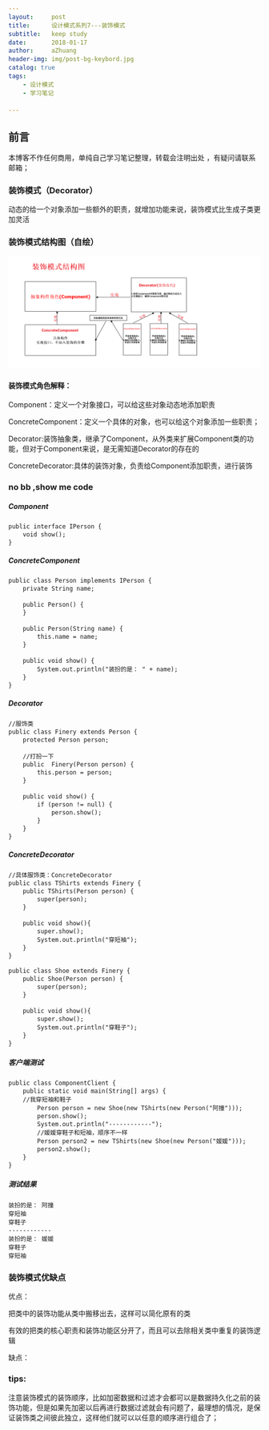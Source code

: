 ```yaml
---
layout:     post
title:      设计模式系列7---装饰模式
subtitle:   keep study
date:       2018-01-17
author:     aZhuang
header-img: img/post-bg-keybord.jpg
catalog: true
tags:
    - 设计模式
    - 学习笔记

---
```


## 前言

本博客不作任何商用，单纯自己学习笔记整理，转载会注明出处 ，有疑问请联系邮箱；

### 装饰模式（Decorator）

动态的给一个对象添加一些额外的职责，就增加功能来说，装饰模式比生成子类更加灵活

### 装饰模式结构图（自绘）

![讲道理这里会有个结构图](https://raw.githubusercontent.com/xiaoazhuang/xiaoazhuang.github.io/master/img/装饰模式结构图.png)

#### 装饰模式角色解释：

Component：定义一个对象接口，可以给这些对象动态地添加职责   

ConcreteComponent：定义一个具体的对象，也可以给这个对象添加一些职责；   

Decorator:装饰抽象类，继承了Component，从外类来扩展Component类的功能，但对于Component来说，是无需知道Decorator的存在的   

ConcreteDecorator:具体的装饰对象，负责给Component添加职责，进行装饰

### no bb ,show me code

##### Component

```
public interface IPerson {
    void show();
}
```

##### ConcreteComponent

```
public class Person implements IPerson {
    private String name;

    public Person() {
    }

    public Person(String name) {
        this.name = name;
    }

    public void show() {
        System.out.println("装扮的是： " + name);
    }
}
```

##### Decorator

```
//服饰类
public class Finery extends Person {
    protected Person person;

    //打扮一下
    public  Finery(Person person) {
        this.person = person;
    }

    public void show() {
        if (person != null) {
            person.show();
        }
    }
}
```

##### ConcreteDecorator

```
//具体服饰类：ConcreteDecorator
public class TShirts extends Finery {
    public TShirts(Person person) {
        super(person);
    }

    public void show(){
        super.show();
        System.out.println("穿短袖");
    }
}
```

```
public class Shoe extends Finery {
    public Shoe(Person person) {
        super(person);
    }

    public void show(){
        super.show();
        System.out.println("穿鞋子");
    }
}
```

##### 客户端测试

```
public class ComponentClient {
    public static void main(String[] args) {
    //我穿短袖和鞋子
        Person person = new Shoe(new TShirts(new Person("阿撞")));
        person.show();
        System.out.println("------------");
        //媛媛穿鞋子和短袖，顺序不一样
        Person person2 = new TShirts(new Shoe(new Person("媛媛")));
        person2.show();
    }
}
```

##### 测试结果

```
装扮的是： 阿撞
穿短袖
穿鞋子
------------
装扮的是： 媛媛
穿鞋子
穿短袖
```

### 装饰模式优缺点

优点：

把类中的装饰功能从类中搬移出去，这样可以简化原有的类   

有效的把类的核心职责和装饰功能区分开了，而且可以去除相关类中重复的装饰逻辑

缺点：

### tips:

注意装饰模式的装饰顺序，比如加密数据和过滤才会都可以是数据持久化之前的装饰功能，但是如果先加密以后再进行数据过滤就会有问题了，最理想的情况，是保证装饰类之间彼此独立，这样他们就可以以任意的顺序进行组合了；